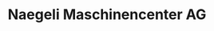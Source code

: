 ---
title: "Naegeli Maschinencenter AG"
url: /aarau-rohr/naegeli-maschinencenter-ag/
shop: Allgemein
---
